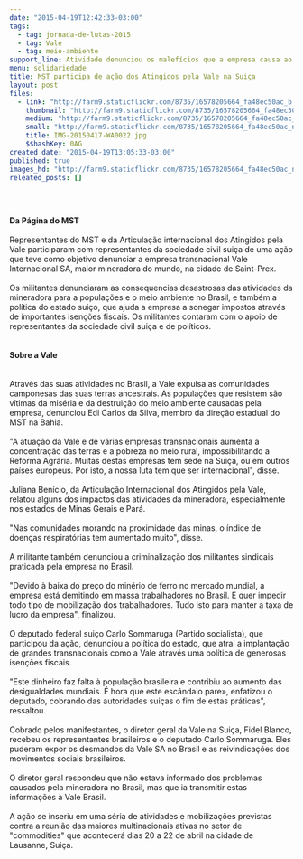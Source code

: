 ```yaml
---
date: "2015-04-19T12:42:33-03:00"
tags:
  - tag: jornada-de-lutas-2015
  - tag: Vale
  - tag: meio-ambiente
support_line: Atividade denunciou os malefícios que a empresa causa ao meio ambiente e as populações ribeirinhas
menu: solidariedade
title: MST participa de ação dos Atingidos pela Vale na Suiça
layout: post
files:
  - link: "http://farm9.staticflickr.com/8735/16578205664_fa48ec50ac_b.jpg"
    thumbnail: "http://farm9.staticflickr.com/8735/16578205664_fa48ec50ac_t.jpg"
    medium: "http://farm9.staticflickr.com/8735/16578205664_fa48ec50ac_z.jpg"
    small: "http://farm9.staticflickr.com/8735/16578205664_fa48ec50ac_n.jpg"
    title: IMG-20150417-WA0022.jpg
    $$hashKey: 0AG
created_date: "2015-04-19T13:05:33-03:00"
published: true
images_hd: "http://farm9.staticflickr.com/8735/16578205664_fa48ec50ac_n.jpg"
releated_posts: []

---
```

<div>&nbsp;</div>

<div><strong>Da P&aacute;gina do MST&nbsp;</strong></div>

<div>&nbsp;</div>

<div>Representantes do MST e da Articula&ccedil;&atilde;o internacional dos Atingidos pela Vale&nbsp;participaram&nbsp;com representantes da sociedade civil sui&ccedil;a&nbsp;de&nbsp;uma a&ccedil;&atilde;o que teve como objetivo&nbsp;denunciar&nbsp;a&nbsp;empresa transnacional Vale Internacional SA, maior mineradora do mundo, na cidade de Saint-Prex.</div>

<div>&nbsp;</div>

<div>Os militantes denunciaram as consequencias desastrosas das atividades da mineradora para a&nbsp;popula&ccedil;&otilde;es e o meio ambiente no Brasil, e tamb&eacute;m&nbsp;a pol&iacute;tica do estado sui&ccedil;o, que ajuda a empresa a sonegar impostos atrav&eacute;s de importantes isen&ccedil;&otilde;es fiscais. Os militantes contaram com o apoio de representantes da sociedade civil sui&ccedil;a e de pol&iacute;ticos.</div>

<div>&nbsp;</div>

<div><br />
<strong>Sobre a Vale</strong></div>

<div>&nbsp;</div>

<div>&nbsp;</div>

<div>Atrav&eacute;s das suas atividades no Brasil, a Vale expulsa as comunidades camponesas das suas terras ancestrais. As&nbsp;popula&ccedil;&otilde;es que resistem&nbsp;s&atilde;o v&iacute;timas da mis&eacute;ria e da destrui&ccedil;&atilde;o do meio ambiente causadas pela empresa, denunciou Edi Carlos da Silva, membro da dire&ccedil;&atilde;o estadual do MST na Bahia.</div>

<div>&nbsp;</div>

<div>&quot;A atua&ccedil;&atilde;o da Vale e de v&aacute;rias empresas transnacionais aumenta a concentra&ccedil;&atilde;o das terras e&nbsp;a pobreza no meio rural,&nbsp;impossibilitando a Reforma Agr&aacute;ria. Muitas destas empresas tem sede na Sui&ccedil;a, ou em outros pa&iacute;ses europeus. Por isto, a nossa luta tem que ser internacional&quot;, disse.</div>

<div>&nbsp;</div>

<div>Juliana Ben&iacute;cio, da Articula&ccedil;&atilde;o Internacional dos Atingidos pela Vale, relatou alguns dos impactos das atividades da mineradora, especialmente nos estados de Minas Gerais e Par&aacute;.</div>

<div>&nbsp;</div>

<div>&quot;Nas comunidades morando na proximidade das minas, o &iacute;ndice de doen&ccedil;as respirat&oacute;rias tem aumentado muito&quot;, disse.&nbsp;</div>

<div>&nbsp;</div>

<div>A militante tamb&eacute;m denunciou a criminaliza&ccedil;&atilde;o dos militantes sindicais praticada pela empresa no Brasil.</div>

<div>&nbsp;</div>

<div>&quot;Devido &agrave; baixa do pre&ccedil;o do min&eacute;rio de ferro no mercado mundial, a empresa est&aacute; demitindo em massa trabalhadores no Brasil. E quer impedir todo tipo de mobiliza&ccedil;&atilde;o dos trabalhadores. Tudo isto para manter a taxa de lucro da empresa&quot;, finalizou.</div>

<div>&nbsp;</div>

<div>O deputado federal sui&ccedil;o Carlo Sommaruga (Partido socialista), que participou da a&ccedil;&atilde;o, denunciou a pol&iacute;tica do estado, que atrai a implanta&ccedil;&atilde;o de grandes transnacionais como a Vale atrav&eacute;s uma pol&iacute;tica de generosas isen&ccedil;&otilde;es fiscais.</div>

<div><br />
&quot;Este dinheiro faz falta &agrave; popula&ccedil;&atilde;o brasileira e contribiu ao aumento das desigualdades mundiais. &Eacute; hora que este esc&acirc;ndalo pare&raquo;, enfatizou o deputado, cobrando das autoridades sui&ccedil;as o fim de estas pr&aacute;ticas&quot;, ressaltou.&nbsp;</div>

<div><br />
Cobrado pelos manifestantes, o diretor geral da Vale na Sui&ccedil;a, Fidel Blanco, recebeu os representantes brasileiros e o deputado Carlo Sommaruga. Eles puderam expor os desmandos da Vale SA no Brasil e as reivindica&ccedil;&otilde;es dos movimentos sociais brasileiros.</div>

<div><br />
O diretor geral respondeu que n&atilde;o estava informado dos problemas causados pela mineradora no Brasil, mas que ia transmitir estas informa&ccedil;&otilde;es &agrave; Vale Brasil.&nbsp;</div>

<div><br />
A a&ccedil;&atilde;o&nbsp;se inseriu&nbsp;em uma s&eacute;ria de atividades e mobiliza&ccedil;&otilde;es previstas contra a&nbsp;reuni&atilde;o das maiores multinacionais ativas no setor de &quot;commodities&quot; que acontecer&aacute; dias 20 a 22 de abril na cidade de Lausanne, Sui&ccedil;a.</div>
